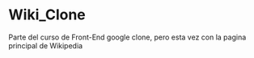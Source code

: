 # Wiki_Clone

Parte del curso de Front-End google clone, pero esta vez con la pagina principal de Wikipedia

